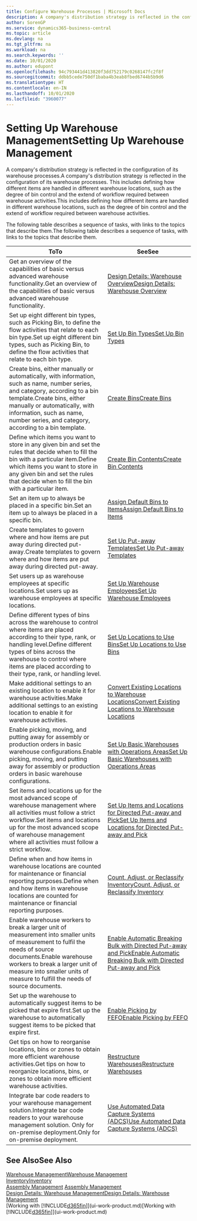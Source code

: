 ```yaml
---
title: Configure Warehouse Processes | Microsoft Docs
description: A company's distribution strategy is reflected in the configuration of its warehouse processes. This includes defining how different items are handled in different warehouse locations, such as the degree of bin control and the extend of workflow required between warehouse activities.
author: SorenGP
ms.service: dynamics365-business-central
ms.topic: article
ms.devlang: na
ms.tgt_pltfrm: na
ms.workload: na
ms.search.keywords: ''
ms.date: 10/01/2020
ms.author: edupont
ms.openlocfilehash: 94c793441d413820f3dd752179c0268147fc2f8f
ms.sourcegitcommit: ddbb5cede750df1baba4b3eab8fbed6744b5b9d6
ms.translationtype: HT
ms.contentlocale: en-IN
ms.lasthandoff: 10/01/2020
ms.locfileid: "3960077"
---
```

# <a name="setting-up-warehouse-management"></a><span data-ttu-id="cc735-104">Setting Up Warehouse Management</span><span class="sxs-lookup"><span data-stu-id="cc735-104">Setting Up Warehouse Management</span></span>
<span data-ttu-id="cc735-105">A company's distribution strategy is reflected in the configuration of its warehouse processes.</span><span class="sxs-lookup"><span data-stu-id="cc735-105">A company's distribution strategy is reflected in the configuration of its warehouse processes.</span></span> <span data-ttu-id="cc735-106">This includes defining how different items are handled in different warehouse locations, such as the degree of bin control and the extend of workflow required between warehouse activities.</span><span class="sxs-lookup"><span data-stu-id="cc735-106">This includes defining how different items are handled in different warehouse locations, such as the degree of bin control and the extend of workflow required between warehouse activities.</span></span>  

 <span data-ttu-id="cc735-107">The following table describes a sequence of tasks, with links to the topics that describe them.</span><span class="sxs-lookup"><span data-stu-id="cc735-107">The following table describes a sequence of tasks, with links to the topics that describe them.</span></span>   

|<span data-ttu-id="cc735-108">**To**</span><span class="sxs-lookup"><span data-stu-id="cc735-108">**To**</span></span>|<span data-ttu-id="cc735-109">**See**</span><span class="sxs-lookup"><span data-stu-id="cc735-109">**See**</span></span>|  
|------------|-------------|  
|<span data-ttu-id="cc735-110">Get an overview of the capabilities of basic versus advanced warehouse functionality.</span><span class="sxs-lookup"><span data-stu-id="cc735-110">Get an overview of the capabilities of basic versus advanced warehouse functionality.</span></span>|[<span data-ttu-id="cc735-111">Design Details: Warehouse Overview</span><span class="sxs-lookup"><span data-stu-id="cc735-111">Design Details: Warehouse Overview</span></span>](design-details-warehouse-overview.md)|  
|<span data-ttu-id="cc735-112">Set up eight different bin types, such as Picking Bin, to define the flow activities that relate to each bin type.</span><span class="sxs-lookup"><span data-stu-id="cc735-112">Set up eight different bin types, such as Picking Bin, to define the flow activities that relate to each bin type.</span></span>|[<span data-ttu-id="cc735-113">Set Up Bin Types</span><span class="sxs-lookup"><span data-stu-id="cc735-113">Set Up Bin Types</span></span>](warehouse-how-to-set-up-bin-types.md)|  
|<span data-ttu-id="cc735-114">Create bins, either manually or automatically, with information, such as name, number series, and category, according to a bin template.</span><span class="sxs-lookup"><span data-stu-id="cc735-114">Create bins, either manually or automatically, with information, such as name, number series, and category, according to a bin template.</span></span>|[<span data-ttu-id="cc735-115">Create Bins</span><span class="sxs-lookup"><span data-stu-id="cc735-115">Create Bins</span></span>](warehouse-how-to-create-individual-bins.md)|  
|<span data-ttu-id="cc735-116">Define which items you want to store in any given bin and set the rules that decide when to fill the bin with a particular item.</span><span class="sxs-lookup"><span data-stu-id="cc735-116">Define which items you want to store in any given bin and set the rules that decide when to fill the bin with a particular item.</span></span>|[<span data-ttu-id="cc735-117">Create Bin Contents</span><span class="sxs-lookup"><span data-stu-id="cc735-117">Create Bin Contents</span></span>](warehouse-how-to-set-up-bin-contents.md)|  
|<span data-ttu-id="cc735-118">Set an item up to always be placed in a specific bin.</span><span class="sxs-lookup"><span data-stu-id="cc735-118">Set an item up to always be placed in a specific bin.</span></span>|[<span data-ttu-id="cc735-119">Assign Default Bins to Items</span><span class="sxs-lookup"><span data-stu-id="cc735-119">Assign Default Bins to Items</span></span>](warehouse-how-to-assign-default-bins-to-items.md)|
|<span data-ttu-id="cc735-120">Create templates to govern where and how items are put away during directed put-away.</span><span class="sxs-lookup"><span data-stu-id="cc735-120">Create templates to govern where and how items are put away during directed put-away.</span></span>|[<span data-ttu-id="cc735-121">Set Up Put-away Templates</span><span class="sxs-lookup"><span data-stu-id="cc735-121">Set Up Put-away Templates</span></span>](warehouse-how-to-set-up-put-away-templates.md)|
|<span data-ttu-id="cc735-122">Set users up as warehouse employees at specific locations.</span><span class="sxs-lookup"><span data-stu-id="cc735-122">Set users up as warehouse employees at specific locations.</span></span>|[<span data-ttu-id="cc735-123">Set Up Warehouse Employees</span><span class="sxs-lookup"><span data-stu-id="cc735-123">Set Up Warehouse Employees</span></span>](warehouse-how-to-set-up-warehouse-employees.md)|
|<span data-ttu-id="cc735-124">Define different types of bins across the warehouse to control where items are placed according to their type, rank, or handling level.</span><span class="sxs-lookup"><span data-stu-id="cc735-124">Define different types of bins across the warehouse to control where items are placed according to their type, rank, or handling level.</span></span>|[<span data-ttu-id="cc735-125">Set Up Locations to Use Bins</span><span class="sxs-lookup"><span data-stu-id="cc735-125">Set Up Locations to Use Bins</span></span>](warehouse-how-to-set-up-locations-to-use-bins.md)|
|<span data-ttu-id="cc735-126">Make additional settings to an existing location to enable it for warehouse activities.</span><span class="sxs-lookup"><span data-stu-id="cc735-126">Make additional settings to an existing location to enable it for warehouse activities.</span></span>|[<span data-ttu-id="cc735-127">Convert Existing Locations to Warehouse Locations</span><span class="sxs-lookup"><span data-stu-id="cc735-127">Convert Existing Locations to Warehouse Locations</span></span>](warehouse-how-to-convert-existing-locations-to-warehouse-locations.md)|
|<span data-ttu-id="cc735-128">Enable picking, moving, and putting away for assembly or production orders in basic warehouse configurations.</span><span class="sxs-lookup"><span data-stu-id="cc735-128">Enable picking, moving, and putting away for assembly or production orders in basic warehouse configurations.</span></span>|[<span data-ttu-id="cc735-129">Set Up Basic Warehouses with Operations Areas</span><span class="sxs-lookup"><span data-stu-id="cc735-129">Set Up Basic Warehouses with Operations Areas</span></span>](warehouse-how-to-set-up-basic-warehouses-with-operations-areas.md)|  
|<span data-ttu-id="cc735-130">Set items and locations up for the most advanced scope of warehouse management where all activities must follow a strict workflow.</span><span class="sxs-lookup"><span data-stu-id="cc735-130">Set items and locations up for the most advanced scope of warehouse management where all activities must follow a strict workflow.</span></span>|[<span data-ttu-id="cc735-131">Set Up Items and Locations for Directed Put-away and Pick</span><span class="sxs-lookup"><span data-stu-id="cc735-131">Set Up Items and Locations for Directed Put-away and Pick</span></span>](warehouse-how-to-set-up-items-for-directed-put-away-and-pick.md)|  
|<span data-ttu-id="cc735-132">Define when and how items in warehouse locations are counted for maintenance or financial reporting purposes.</span><span class="sxs-lookup"><span data-stu-id="cc735-132">Define when and how items in warehouse locations are counted for maintenance or financial reporting purposes.</span></span>|[<span data-ttu-id="cc735-133">Count, Adjust, or Reclassify Inventory</span><span class="sxs-lookup"><span data-stu-id="cc735-133">Count, Adjust, or Reclassify Inventory</span></span>](inventory-how-count-adjust-reclassify.md)|
|<span data-ttu-id="cc735-134">Enable warehouse workers to break a larger unit of measurement into smaller units of measurement to fulfil the needs of source documents.</span><span class="sxs-lookup"><span data-stu-id="cc735-134">Enable warehouse workers to break a larger unit of measure into smaller units of measure to fulfill the needs of source documents.</span></span>|[<span data-ttu-id="cc735-135">Enable Automatic Breaking Bulk with Directed Put-away and Pick</span><span class="sxs-lookup"><span data-stu-id="cc735-135">Enable Automatic Breaking Bulk with Directed Put-away and Pick</span></span>](warehouse-enable-automatic-breaking-bulk-with-directed-put-away-and-pick.md)|  
|<span data-ttu-id="cc735-136">Set up the warehouse to automatically suggest items to be picked that expire first.</span><span class="sxs-lookup"><span data-stu-id="cc735-136">Set up the warehouse to automatically suggest items to be picked that expire first.</span></span>|[<span data-ttu-id="cc735-137">Enable Picking by FEFO</span><span class="sxs-lookup"><span data-stu-id="cc735-137">Enable Picking by FEFO</span></span>](warehouse-picking-by-fefo.md)|
|<span data-ttu-id="cc735-138">Get tips on how to reorganise locations, bins or zones to obtain more efficient warehouse activities.</span><span class="sxs-lookup"><span data-stu-id="cc735-138">Get tips on how to reorganize locations, bins, or zones to obtain more efficient warehouse activities.</span></span>|[<span data-ttu-id="cc735-139">Restructure Warehouses</span><span class="sxs-lookup"><span data-stu-id="cc735-139">Restructure Warehouses</span></span>](warehouse-how-to-restructure-warehouses.md)|
|<span data-ttu-id="cc735-140">Integrate bar code readers to your warehouse management solution.</span><span class="sxs-lookup"><span data-stu-id="cc735-140">Integrate bar code readers to your warehouse management solution.</span></span> <span data-ttu-id="cc735-141">Only for on-premise deployment.</span><span class="sxs-lookup"><span data-stu-id="cc735-141">Only for on-premise deployment.</span></span>|[<span data-ttu-id="cc735-142">Use Automated Data Capture Systems (ADCS)</span><span class="sxs-lookup"><span data-stu-id="cc735-142">Use Automated Data Capture Systems (ADCS)</span></span>](warehouse-use-automated-data-capture-systems-adcs.md)|

## <a name="see-also"></a><span data-ttu-id="cc735-143">See Also</span><span class="sxs-lookup"><span data-stu-id="cc735-143">See Also</span></span>  
[<span data-ttu-id="cc735-144">Warehouse Management</span><span class="sxs-lookup"><span data-stu-id="cc735-144">Warehouse Management</span></span>](warehouse-manage-warehouse.md)  
[<span data-ttu-id="cc735-145">Inventory</span><span class="sxs-lookup"><span data-stu-id="cc735-145">Inventory</span></span>](inventory-manage-inventory.md)  
<span data-ttu-id="cc735-146">[Assembly Management](assembly-assemble-items.md)  </span><span class="sxs-lookup"><span data-stu-id="cc735-146">[Assembly Management](assembly-assemble-items.md)  </span></span>  
[<span data-ttu-id="cc735-147">Design Details: Warehouse Management</span><span class="sxs-lookup"><span data-stu-id="cc735-147">Design Details: Warehouse Management</span></span>](design-details-warehouse-management.md)  
<span data-ttu-id="cc735-148">[Working with [!INCLUDE[d365fin](includes/d365fin_md.md)]](ui-work-product.md)</span><span class="sxs-lookup"><span data-stu-id="cc735-148">[Working with [!INCLUDE[d365fin](includes/d365fin_md.md)]](ui-work-product.md)</span></span>
